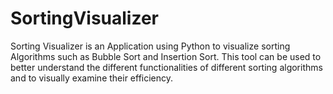 # SortingVisualizer
Sorting Visualizer is an Application using Python to visualize sorting Algorithms such as Bubble Sort and Insertion Sort. This tool can be used to better understand the different functionalities of different sorting algorithms and to visually examine their efficiency.
